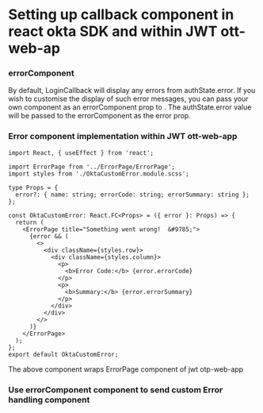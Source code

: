 # Setting up callback component in react okta SDK and  within JWT ott-web-ap

### errorComponent
By default, LoginCallback will display any errors from authState.error. If you wish to customise the display of such error messages, you can pass your own component as an errorComponent prop to <LoginCallback>. The authState.error value will be passed to the errorComponent as the error prop.

### Error component implementation within JWT ott-web-app

```react: 
import React, { useEffect } from 'react';

import ErrorPage from '../ErrorPage/ErrorPage';
import styles from './OktaCustomError.module.scss';

type Props = {
  error?: { name: string; errorCode: string; errorSummary: string };
};

const OktaCustomError: React.FC<Props> = ({ error }: Props) => {
  return (
    <ErrorPage title="Something went wrong!  &#9785;">
      {error && (
        <>
          <div className={styles.row}>
            <div className={styles.column}>
              <p>
                <b>Error Code:</b> {error.errorCode}
              </p>
              <p>
                <b>Summary:</b> {error.errorSummary}
              </p>
            </div>
          </div>
        </>
      )}
    </ErrorPage>
  );
};
export default OktaCustomError;
```
The above component wraps ErrorPage component of jwt otp-web-app

### Use errorComponent component to send custom Error handling component 
  ``` <Route path="/login/callback" component={(props) => <LoginCallback {...props} errorComponent={OktaCustomError} />} />
  ```
